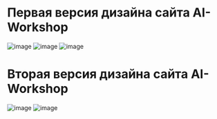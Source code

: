 <h1>Первая версия дизайна сайта AI-Workshop</h1>

![image](https://github.com/archinka207/design/assets/82280061/32bdaec0-79db-474d-bb5f-2c71262bfd73)
![image](https://github.com/archinka207/design/assets/82280061/16f72227-9ade-439f-8904-5b93e4c0de8b)
![image](https://github.com/archinka207/design/assets/82280061/80db9edf-cc1e-4663-8100-d242e01ff8e6)

<h1>Вторая версия дизайна сайта AI-Workshop</h1>

![image](https://github.com/archinka207/design/assets/82280061/26019881-e567-4d5b-b43c-b272017d1e44)
![image](https://github.com/archinka207/design/assets/82280061/b6a1c82a-1f2d-4c72-8236-480f2c14b608)
